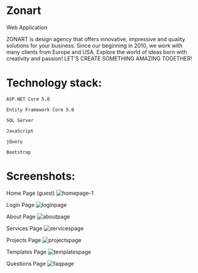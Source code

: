 # Zonart
Web Application

ZONART is design agency that offers innovative, impressive and quality solutions for your business. 
Since our beginning in 2010, we work with many clients from Europe and USA. 
Explore the world of ideas born with creativity and passion!
LET'S CREATE SOMETHING AMAZING TOGETHER!

# Technology stack:

    ASP.NET Core 5.0

    Entity Framework Core 5.0

    SQL Server

    JavaScript

    jQuery

    Bootstrap

# Screenshots:

Home Page (guest)
![homepage-1](https://user-images.githubusercontent.com/84331691/130749007-1e67378d-299f-4645-a725-1ad064d71e13.jpg)

Login Page
![loginpage](https://user-images.githubusercontent.com/84331691/130750011-398c4f37-f03e-4e40-85fb-69ad2d427b5a.jpg)

About Page
![aboutpage](https://user-images.githubusercontent.com/84331691/130752088-e22d809f-c213-4933-ae0e-a465d823b330.jpg)

Services Page
![servicespage](https://user-images.githubusercontent.com/84331691/130910122-50a9dc33-f589-493f-b520-5c1fb35205ff.jpg)

Projects Page
![projectspage](https://user-images.githubusercontent.com/84331691/130910211-7214908f-5778-4a7a-bd63-be11bd6e01e0.jpg)

Templates Page
![templatespage](https://user-images.githubusercontent.com/84331691/130807180-e01d2b25-0f4d-42b3-a18f-5b992b6c0e39.jpg)

Questions Page
![faqpage](https://user-images.githubusercontent.com/84331691/130910070-9141d2b1-93d5-48aa-b784-7571e2f17ee7.jpg)





